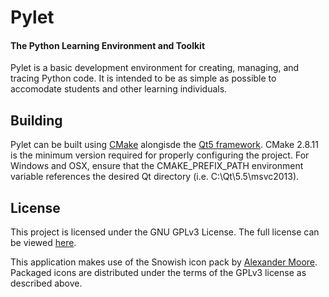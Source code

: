 # Pylet
#### The Python Learning Environment and Toolkit

Pylet is a basic development environment for creating, managing, and tracing Python code. It is intended to be as simple as possible to accomodate students and other learning individuals.

## Building
Pylet can be built using [CMake](http://www.cmake.org/download/) alongisde the [Qt5 framework](http://www.qt.io/download/). CMake 2.8.11 is the minimum version required for properly configuring the project. For Windows and OSX, ensure that the CMAKE_PREFIX_PATH environment variable references the desired Qt directory (i.e. C:\Qt\5.5\msvc2013\).

## License
This project is licensed under the GNU GPLv3 License.
The full license can be viewed [here](LICENSE).

This application makes use of the Snowish icon pack by [Alexander Moore](http://sa-ki.deviantart.com/). Packaged icons are distributed under the terms of the GPLv3 license as described above.
